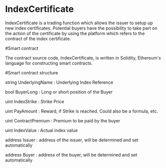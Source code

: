 # IndexCertificate

IndexCertificate is a trading function which allows the issuer to setup up new index certificates. Potential buyers have the possibility to take part on the action of the certificate by using the platform which refers to the contract of the index certificate. 

#Smart contract 

The contract source code, IndexCertificate, is written in Solidity, Ethereum's language for constructing smart contracts.

#Smart contract structure

string UnderlyingName : Underlying Index Reference 

bool BuyerLong :  Long or short position of the Buyer  

uint IndexStrike :  Strike Price  

uint PayAmount :  Reward, if Strike is reached. Could also be a formula, etc.  

uint ContractPremium :  Premium to be paid by the buyer  

uint IndexValue :  Actual index value   

address Issuer :  address of the issuer, will be  determined and set automatically 

address Buyer :  address of the buyer,  will be determined and set automatically 
